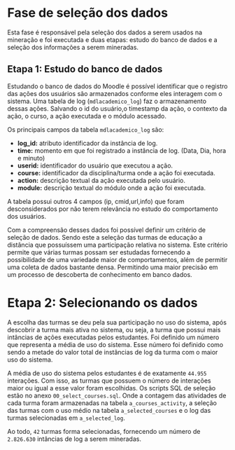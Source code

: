 # Fase de seleção dos dados

Esta fase é responsável pela seleção dos dados a serem usados na mineração e foi executada e duas etapas: estudo
do banco de dados e a seleção dos informações a serem mineradas.

## Etapa 1: Estudo do banco de dados

Estudando o banco de dados do Moodle é possível identificar que o registro das ações dos usuários
são armazenados conforme eles interagem com o sistema. Uma tabela de log (`mdlacademico_log`) faz o
armazenamento dessas ações. Salvando o id do usuário,o timestamp da ação, o contexto da ação, o curso,
a ação executada e o módulo acessado.

Os principais campos da tabela `mdlacademico_log` são:

- **log_id:** atributo identificador da instância de log.
- **time:** momento em que foi registrado a instância de log. (Data, Dia, hora e minuto)
- **userid:** identificador do usuário que executou a ação.
- **course:** identificador da disciplina/turma onde a ação foi executada.
- **action:** descrição textual da ação executada pelo usuário.
- **module:** descrição textual do módulo onde a ação foi executada.

A tabela possui outros 4 campos (ip, cmid,url,info) que foram desconsiderados por não terem
relevância no estudo do comportamento dos usuários.

Com a compreensão desses dados foi possível definir um critério de seleção de dados. Sendo
este a seleção das turmas de educação a distância que possuíssem uma participação relativa no sistema.
Este critério permite que várias turmas possam ser estudadas fornecendo a possibilidade de uma
variedade maior de comportamentos, além de permitir uma coleta de dados bastante densa. Permitindo uma maior
precisão em um processo de descoberta de conhecimento em banco dados.

# Etapa 2: Selecionando os dados

A escolha das turmas se deu pela sua participação no uso do sistema, após descobrir a turma
mais ativa no sistema, ou seja, a turma que possui mais intâncias de ações executadas pelos estudantes.
Foi definido um número que representa a média de uso do sistema. Esse número foi definido como sendo a
metade do valor total de instâncias de log da turma com o maior uso do sistema.

A média de uso do sistema pelos estudantes é de exatamente `44.955` interações. Com isso, as turmas
que possuem o número de interações maior ou igual a esse valor foram escolhidas.
Os scripts SQL de seleção estão no anexo `00_select_courses.sql`. Onde a contagem das atividades de cada
turma foram armazenadas na tabela `a_courses_activity`, a seleção das turmas com o uso médio na tabela
`a_selected_courses` e o log das turmas selecionadas em `a_selected_log`.

Ao todo, `42` turmas forma selecionadas, fornecendo um número de `2.826.630` intâncias
de log a serem mineradas.
